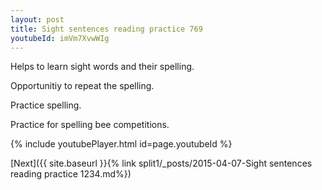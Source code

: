 ```yaml
---
layout: post
title: Sight sentences reading practice 769
youtubeId: imVm7XvwWIg
---
```

 
 
Helps to learn sight words and their spelling.

Opportunitiy to repeat the spelling. 

Practice spelling. 
 
Practice for spelling bee competitions. 
 
{% include youtubePlayer.html id=page.youtubeId %}
 
 

[Next]({{ site.baseurl }}{% link  split1/_posts/2015-04-07-Sight sentences reading practice 1234.md%})
 

